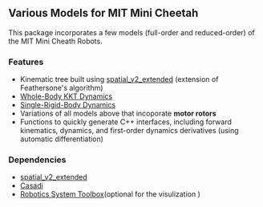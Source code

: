 ## Various Models for MIT Mini Cheetah
This package incorporates a few models (full-order and reduced-order) of the MIT Mini Cheath Robots. 

### Features
- Kinematic tree built using [spatial_v2_extended](https://github.com/ROAM-Lab-ND/spatial_v2_extended) (extension of Feathersone's algorithm)
- [Whole-Body KKT Dynamics](https://arxiv.org/abs/2006.08102)
- [Single-Rigid-Body Dynamics](https://dspace.mit.edu/bitstream/handle/1721.1/138000/convex_mpc_2fix.pdf?sequence=2&isAllowed=y)
- Variations of all models above that incoporate **motor rotors**
- Functions to quickly generate C++ interfaces, including forward kinematics, dynamics, and first-order dynamics derivatives (using automatic differentiation)

### Dependencies
- [spatial_v2_extended](https://github.com/ROAM-Lab-ND/spatial_v2_extended)
- [Casadi](https://web.casadi.org/get/)
- [Robotics System Toolbox](https://www.mathworks.com/products/robotics.html)(optional for the visulization )